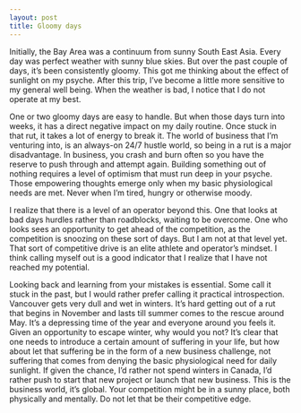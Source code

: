 ```yaml
---
layout: post
title: Gloomy days
---
```


Initially, the Bay Area was a continuum from sunny South East Asia. Every day was perfect weather with sunny blue skies. But over the past couple of days, it’s been consistently gloomy. This got me thinking about the effect of sunlight on my psyche. After this trip, I’ve become a little more sensitive to my general well being. When the weather is bad, I notice that I do not operate at my best.

One or two gloomy days are easy to handle. But when those days turn into weeks, it has a direct negative impact on my daily routine. Once stuck in that rut, it takes a lot of energy to break it. The world of business that I’m venturing into, is an always-on 24/7 hustle world, so being in a rut is a major disadvantage. In business, you crash and burn often so you have the reserve to push through and attempt again. Building something out of nothing requires a level of optimism that must run deep in your psyche. Those empowering thoughts emerge only when my basic physiological needs are met. Never when I’m tired, hungry or otherwise moody.

I realize that there is a level of an operator beyond this. One that looks at bad days hurdles rather than roadblocks, waiting to be overcome. One who looks sees an opportunity to get ahead of the competition, as the competition is snoozing on these sort of days. But I am not at that level yet. That sort of competitive drive is an elite athlete and operator’s mindset. I think calling myself out is a good indicator that I realize that I have not reached my potential. 

Looking back and learning from your mistakes is essential. Some call it stuck in the past, but I would rather prefer calling it practical introspection. Vancouver gets very dull and wet in winters. It’s hard getting out of a rut that begins in November and lasts till summer comes to the rescue around May. It’s a depressing time of the year and everyone around you feels it. Given an opportunity to escape winter, why would you not? It’s clear that one needs to introduce a certain amount of suffering in your life, but how about let that suffering be in the form of a new business challenge, not suffering that comes from denying the basic physiological need for daily sunlight. If given the chance, I’d rather not spend winters in Canada, I’d rather push to start that new project or launch that new business. This is the business world, it’s global. Your competition might be in a sunny place, both physically and mentally. Do not let that be their competitive edge.